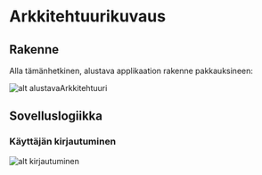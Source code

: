 # Arkkitehtuurikuvaus

## Rakenne

Alla tämänhetkinen, alustava applikaation rakenne pakkauksineen:

![alt alustavaArkkitehtuuri](https://github.com/pprepu/ot-harjoitustyo/blob/master/dokumentaatio/kuvat/arkkitehtuuri.png)

## Sovelluslogiikka

### Käyttäjän kirjautuminen

![alt kirjautuminen](https://github.com/pprepu/ot-harjoitustyo/blob/master/dokumentaatio/kuvat/loginSekvenssi.png)
